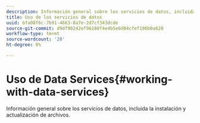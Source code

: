 ```yaml
---
description: Información general sobre los servicios de datos, incluida la instalación y actualización de archivos.
title: Uso de los servicios de datos
uuid: bfa08f6c-7b91-4663-8a7e-2d7cf343dcde
source-git-commit: d9df90242ef96188f4e4b5e6d04cfef196b0a628
workflow-type: tm+mt
source-wordcount: '28'
ht-degree: 0%

---
```



# Uso de Data Services{#working-with-data-services}

Información general sobre los servicios de datos, incluida la instalación y actualización de archivos.

